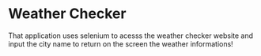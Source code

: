 # Weather Checker
That application uses selenium to acesss the weather checker website and input the city name to return on the screen the weather informations!
